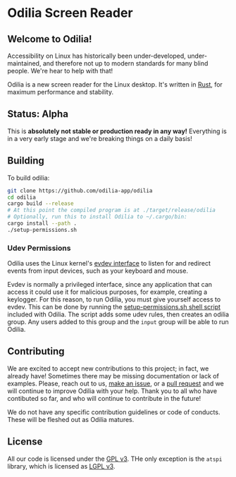 # Odilia Screen Reader

<!-- Todo: Add badges here -->

## Welcome to Odilia!

Accessibility on Linux has historically been under-developed, under-maintained, and therefore not up to modern standards
for many blind people. We're hear to help with that!

Odilia is a new screen reader for the Linux desktop. It's written in [Rust](https://rust-lang.org), for maximum
performance and stability.

## Status: Alpha

This is **absolutely not stable or production ready in any way!** Everything is in a very early stage and we're breaking
things on a daily basis!

## Building

To build odilia:

```sh
git clone https://github.com/odilia-app/odilia
cd odilia
cargo build --release
# At this point the compiled program is at ./target/release/odilia
# Optionally, run this to install Odilia to ~/.cargo/bin:
cargo install --path .
./setup-permissions.sh
```

### Udev Permissions

Odilia uses the Linux kernel's [evdev interface](https://freedesktop.org/software/libevdev/doc/latest/) to listen for
and redirect events from input devices, such as your keyboard and mouse.

Evdev is normally a privileged interface, since any application that can access it could use it for malicious purposes,
for example, creating a keylogger. For this reason, to run Odilia, you must give yourself access to evdev. This can be
done by running the [setup-permissions.sh shell
script](https://github.com/odilia-app/odilia/blob/main/setup-permissions.sh) included with Odilia. The script adds some
udev rules, then creates an odilia group. Any users added to this group and the `input` group will be able to run
Odilia.

## Contributing

We are excited to accept new contributions to this project; in fact, we already have!
Sometimes there may be missing documentation or lack of examples.
Please, reach out to us, [make an issue](https://github.com/odilia-app/odilia), or a [pull request](https://github.com/odilia-app/odilia/pulls) and we will continue to improve Odilia with your help.
Thank you to all who have contibuted so far, and who will continue to contribute in the future!

We do not have any specific contribution guidelines or code of conducts.
These will be fleshed out as Odilia matures.

## License

All our code is licensed under the [GPL v3](https://www.gnu.org/licenses/gpl-3.0.html).
THe only exception is the `atspi` library, which is licensed as [LGPL v3](https://www.gnu.org/licenses/lgpl-3.0.html).
